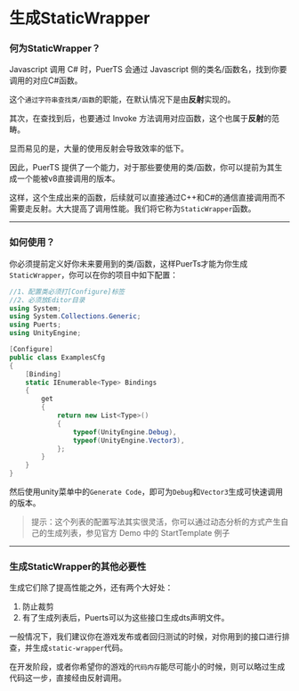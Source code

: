 # 生成StaticWrapper

### 何为StaticWrapper？
Javascript 调用 C# 时，PuerTS 会通过 Javascript 侧的类名/函数名，找到你要调用的对应C#函数。

这个`通过字符串查找类/函数`的职能，在默认情况下是由**反射**实现的。

其次，在查找到后，也要通过 Invoke 方法调用对应函数，这个也属于**反射**的范畴。

显而易见的是，大量的使用反射会导致效率的低下。

因此，PuerTS 提供了一个能力，对于那些要使用的类/函数，你可以提前为其生成一个能被v8直接调用的版本。

这样，这个生成出来的函数，后续就可以直接通过C++和C#的通信直接调用而不需要走反射。大大提高了调用性能。我们将它称为`StaticWrapper`函数。

------------
### 如何使用？

你必须提前定义好你未来要用到的类/函数，这样PuerTs才能为你生成`StaticWrapper`，你可以在你的项目中如下配置：
```csharp
//1、配置类必须打[Configure]标签
//2、必须放Editor目录
using System;
using System.Collections.Generic;
using Puerts;
using UnityEngine;

[Configure]
public class ExamplesCfg
{
    [Binding]
    static IEnumerable<Type> Bindings
    {
        get
        {
            return new List<Type>()
            {
                typeof(UnityEngine.Debug),
                typeof(UnityEngine.Vector3),
            };
        }
    }
}
```
然后使用unity菜单中的`Generate Code`，即可为`Debug`和`Vector3`生成可快速调用的版本。

> 提示：这个列表的配置写法其实很灵活，你可以通过动态分析的方式产生自己的生成列表，参见官方 Demo 中的 StartTemplate 例子

----------
### 生成StaticWrapper的其他必要性

生成它们除了提高性能之外，还有两个大好处：
1. 防止裁剪 
2. 有了生成列表后，Puerts可以为这些接口生成dts声明文件。

一般情况下，我们建议你在游戏发布或者回归测试的时候，对你用到的接口进行排查，并生成`static-wrapper`代码。

在开发阶段，或者你希望你的游戏的`代码内存`能尽可能小的时候，则可以略过生成代码这一步，直接经由反射调用。
